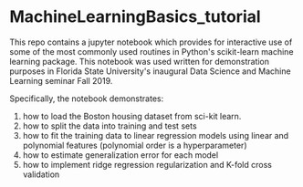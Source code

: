 # MachineLearningBasics_tutorial

This repo contains a jupyter notebook which provides for interactive use of some of the most commonly used routines in Python's scikit-learn machine learning package. This notebook was used written for demonstration purposes in Florida State University's inaugural Data Science and Machine Learning seminar Fall 2019.

Specifically, the notebook demonstrates:
1) how to load the Boston housing dataset from sci-kit learn.
2) how to split the data into training and test sets
3) how to fit the training data to linear regression models using linear and polynomial features (polynomial order is a hyperparameter)
4) how to estimate generalization error for each model
5) how to implement ridge regression regularization and K-fold cross validation
